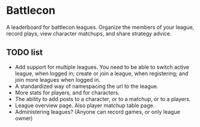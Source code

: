 # Battlecon

A leaderboard for battlecon leagues. Organize the members of your league, record plays, view character matchups, and share strategy advice.

## TODO list

* Add support for multiple leagues. You need to be able to switch active league, when logged in; create or join a league, when registering; and join more leagues when logged in.
* A standardized way of namespacing the url to the league.
* More stats for players, and for characters.
* The ability to add posts to a character, or to a matchup, or to a players.
* League overview page. Also player matchup table page.
* Administering leagues? (Anyone can record games, or only league owner)
